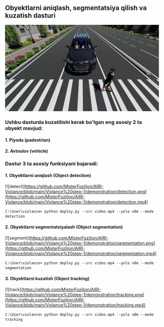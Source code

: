 ## Obyektlarni aniqlash, segmentatsiya qilish va kuzatish dasturi

![image](https://github.com/MisterFoziljon/AIRI-Violance/blob/main/Violance%20step-1/demonstration/image.jpg)

### Ushbu dasturda kuzatilishi kerak bo'lgan eng asosiy 2 ta obyekt mavjud:
#### 1. Piyoda (padestrian)
#### 2. Avtoulov (vehicle)


### Dastur 3 ta asosiy funksiyani bajaradi:

#### 1. Obyektlarni aniqlash (Object detection)

[![detect](https://github.com/MisterFoziljon/AIRI-Violance/blob/main/Violance%20step-1/demonstration/detection.png](https://github.com/MisterFoziljon/AIRI-Violance/blob/main/Violance%20step-1/demonstration/detection.mp4)

```shell
C:\User\violance> python deploy.py --src video.mp4 --yolo v8m --mode detection
```

#### 2. Obyektlarni segmentatsiyalash (Object segmentation)

[![segment](https://github.com/MisterFoziljon/AIRI-Violance/blob/main/Violance%20step-1/demonstration/segmentation.png](https://github.com/MisterFoziljon/AIRI-Violance/blob/main/Violance%20step-1/demonstration/segmentation.mp4)

```shell
C:\User\violance> python deploy.py --src video.mp4 --yolo v8m --mode segmentation
```

#### 3. Obyektlarni kuzatish (Object tracking)

[![track](https://github.com/MisterFoziljon/AIRI-Violance/blob/main/Violance%20step-1/demonstration/tracking.png](https://github.com/MisterFoziljon/AIRI-Violance/blob/main/Violance%20step-1/demonstration/tracking.mp4)

```shell
C:\User\violance> python deploy.py --src video.mp4 --yolo v8m --mode tracking
```


